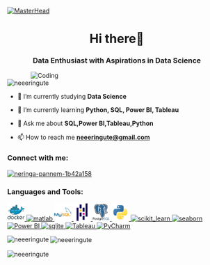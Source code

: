 [![MasterHead](https://github.com/neeeringute/neeeringute/blob/main/pic%20(1).png)](https://neeeringute.io)
<h1 align="center">Hi there👋 </h1>
<h3 align="center">Data Enthusiast with Aspirations in Data Science</h3>
<img align="right" alt="Coding" width="450" src="https://github.com/neeeringute/neeeringute/blob/main/vid1-ezgif.com-video-to-gif-converter.gif">

<p align="left"> <img src="https://komarev.com/ghpvc/?username=neeeringute&label=Profile%20views&color=0e75b6&style=flat" alt="neeeringute" /> </p>

- 🔭 I’m currently studying **Data Science**

- 🌱 I’m currently learning **Python, SQL, Power BI, Tableau**

- 💬 Ask me about **SQL,Power BI,Tableau,Python**

- 📫 How to reach me **neeeringute@gmail.com**

<h3 align="left">Connect with me:</h3>
<p align="left">
<a href="https://linkedin.com/in/neringa-pannem-1b42a158" target="blank"><img align="center" src="https://raw.githubusercontent.com/rahuldkjain/github-profile-readme-generator/master/src/images/icons/Social/linked-in-alt.svg" alt="neringa-pannem-1b42a158" height="30" width="40" /></a>
</p>

<h3 align="left">Languages and Tools:</h3>
<p align="left"> <a href="https://www.docker.com/" target="_blank" rel="noreferrer"> <img src="https://raw.githubusercontent.com/devicons/devicon/master/icons/docker/docker-original-wordmark.svg" alt="docker" width="40" height="40"/> </a> 
<a href="https://www.mathworks.com/" target="_blank" rel="noreferrer"> <img src="https://upload.wikimedia.org/wikipedia/commons/2/21/Matlab_Logo.png" alt="matlab" width="40" height="40"/> </a>                                                                                
<a href="https://www.mysql.com/" target="_blank" rel="noreferrer"> <img src="https://raw.githubusercontent.com/devicons/devicon/master/icons/mysql/mysql-original-wordmark.svg" alt="mysql" width="40" height="40"/> </a> 
 <a href="https://pandas.pydata.org/" target="_blank" rel="noreferrer"> <img src="https://raw.githubusercontent.com/devicons/devicon/2ae2a900d2f041da66e950e4d48052658d850630/icons/pandas/pandas-original.svg" alt="pandas" width="40" height="40"/> </a> 
<a href="https://www.postgresql.org" target="_blank" rel="noreferrer"> <img src="https://raw.githubusercontent.com/devicons/devicon/master/icons/postgresql/postgresql-original-wordmark.svg" alt="postgresql" width="40" height="40"/> </a> 
<a href="https://www.python.org" target="_blank" rel="noreferrer"> <img src="https://raw.githubusercontent.com/devicons/devicon/master/icons/python/python-original.svg" alt="python" width="40" height="40"/> </a> 
<a href="https://scikit-learn.org/" target="_blank" rel="noreferrer"> <img src="https://upload.wikimedia.org/wikipedia/commons/0/05/Scikit_learn_logo_small.svg" alt="scikit_learn" width="40" height="40"/> </a> 
<a href="https://seaborn.pydata.org/" target="_blank" rel="noreferrer"> <img src="https://seaborn.pydata.org/_images/logo-mark-lightbg.svg" alt="seaborn" width="40" height="40"/> </a> 
<a href="https://powerbi.microsoft.com/" target="_blank" rel="noreferrer"> <img src="https://upload.wikimedia.org/wikipedia/commons/c/cf/New_Power_BI_Logo.svg" alt="Power BI" width="40" height="40"/> </a>                                                                                                                         <a href="https://www.sqlite.org/" target="_blank" rel="noreferrer"> <img src="https://www.vectorlogo.zone/logos/sqlite/sqlite-icon.svg" alt="sqlite" width="40" height="40"/> </a> 
<a href="https://www.tableau.com/" target="_blank" rel="noreferrer"> <img src="https://upload.wikimedia.org/wikipedia/commons/4/4b/Tableau_Logo.png" alt="Tableau" width="120" height="40"/> </a> 
<a href="https://www.jetbrains.com/pycharm/" target="_blank" rel="noreferrer"> <img src="https://resources.jetbrains.com/storage/products/company/brand/logos/PyCharm_icon.png" alt="PyCharm" width="40" height="40"/> </a>
</p>

<p><img align="left" src="https://github-readme-stats.vercel.app/api/top-langs?username=neeeringute&show_icons=true&locale=en&layout=compact" alt="neeeringute" /></p>

<p>&nbsp;<img align="center" src="https://github-readme-stats.vercel.app/api?username=neeeringute&show_icons=true&locale=en" alt="neeeringute" /></p>

<p><img align="center" src="https://github-readme-streak-stats.herokuapp.com/?user=neeeringute&" alt="neeeringute" /></p>
